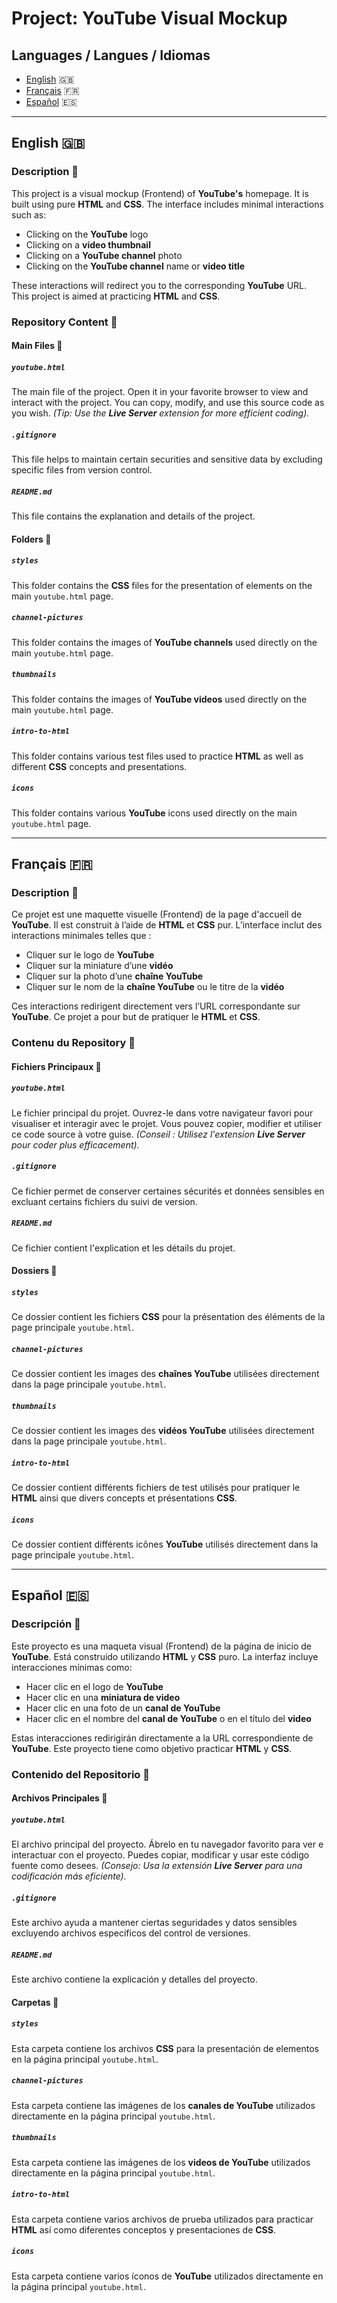 # Project: YouTube Visual Mockup

## Languages / Langues / Idiomas
- [English](#english) 🇬🇧
- [Français](#français) 🇫🇷
- [Español](#español) 🇪🇸

---

## English 🇬🇧

### Description 🎨

This project is a visual mockup (Frontend) of **YouTube's** homepage. It is built using pure **HTML** and **CSS**. The interface includes minimal interactions such as:

- Clicking on the **YouTube** logo
- Clicking on a **video thumbnail**
- Clicking on a **YouTube channel** photo
- Clicking on the **YouTube channel** name or **video title**

These interactions will redirect you to the corresponding **YouTube** URL. This project is aimed at practicing **HTML** and **CSS**.

### Repository Content 📂

#### Main Files 📄

##### `youtube.html`
The main file of the project. Open it in your favorite browser to view and interact with the project. You can copy, modify, and use this source code as you wish. *(Tip: Use the **Live Server** extension for more efficient coding).*

##### `.gitignore`
This file helps to maintain certain securities and sensitive data by excluding specific files from version control.

##### `README.md`
This file contains the explanation and details of the project.

#### Folders 📁

##### `styles`
This folder contains the **CSS** files for the presentation of elements on the main `youtube.html` page.

##### `channel-pictures`
This folder contains the images of **YouTube channels** used directly on the main `youtube.html` page.

##### `thumbnails`
This folder contains the images of **YouTube videos** used directly on the main `youtube.html` page.

##### `intro-to-html`
This folder contains various test files used to practice **HTML** as well as different **CSS** concepts and presentations.

##### `icons`
This folder contains various **YouTube** icons used directly on the main `youtube.html` page.

---

## Français 🇫🇷

### Description 🎨

Ce projet est une maquette visuelle (Frontend) de la page d'accueil de **YouTube**. Il est construit à l’aide de **HTML** et **CSS** pur. L’interface inclut des interactions minimales telles que :

- Cliquer sur le logo de **YouTube**
- Cliquer sur la miniature d’une **vidéo**
- Cliquer sur la photo d’une **chaîne YouTube**
- Cliquer sur le nom de la **chaîne YouTube** ou le titre de la **vidéo**

Ces interactions redirigent directement vers l’URL correspondante sur **YouTube**. Ce projet a pour but de pratiquer le **HTML** et **CSS**.

### Contenu du Repository 📂

#### Fichiers Principaux 📄

##### `youtube.html`
Le fichier principal du projet. Ouvrez-le dans votre navigateur favori pour visualiser et interagir avec le projet. Vous pouvez copier, modifier et utiliser ce code source à votre guise. *(Conseil : Utilisez l'extension **Live Server** pour coder plus efficacement).*

##### `.gitignore`
Ce fichier permet de conserver certaines sécurités et données sensibles en excluant certains fichiers du suivi de version.

##### `README.md`
Ce fichier contient l'explication et les détails du projet.

#### Dossiers 📁

##### `styles`
Ce dossier contient les fichiers **CSS** pour la présentation des éléments de la page principale `youtube.html`.

##### `channel-pictures`
Ce dossier contient les images des **chaînes YouTube** utilisées directement dans la page principale `youtube.html`.

##### `thumbnails`
Ce dossier contient les images des **vidéos YouTube** utilisées directement dans la page principale `youtube.html`.

##### `intro-to-html`
Ce dossier contient différents fichiers de test utilisés pour pratiquer le **HTML** ainsi que divers concepts et présentations **CSS**.

##### `icons`
Ce dossier contient différents icônes **YouTube** utilisés directement dans la page principale `youtube.html`.

---

## Español 🇪🇸

### Descripción 🎨

Este proyecto es una maqueta visual (Frontend) de la página de inicio de **YouTube**. Está construido utilizando **HTML** y **CSS** puro. La interfaz incluye interacciones mínimas como:

- Hacer clic en el logo de **YouTube**
- Hacer clic en una **miniatura de video**
- Hacer clic en una foto de un **canal de YouTube**
- Hacer clic en el nombre del **canal de YouTube** o en el título del **video**

Estas interacciones redirigirán directamente a la URL correspondiente de **YouTube**. Este proyecto tiene como objetivo practicar **HTML** y **CSS**.

### Contenido del Repositorio 📂

#### Archivos Principales 📄

##### `youtube.html`
El archivo principal del proyecto. Ábrelo en tu navegador favorito para ver e interactuar con el proyecto. Puedes copiar, modificar y usar este código fuente como desees. *(Consejo: Usa la extensión **Live Server** para una codificación más eficiente).*

##### `.gitignore`
Este archivo ayuda a mantener ciertas seguridades y datos sensibles excluyendo archivos específicos del control de versiones.

##### `README.md`
Este archivo contiene la explicación y detalles del proyecto.

#### Carpetas 📁

##### `styles`
Esta carpeta contiene los archivos **CSS** para la presentación de elementos en la página principal `youtube.html`.

##### `channel-pictures`
Esta carpeta contiene las imágenes de los **canales de YouTube** utilizados directamente en la página principal `youtube.html`.

##### `thumbnails`
Esta carpeta contiene las imágenes de los **videos de YouTube** utilizados directamente en la página principal `youtube.html`.

##### `intro-to-html`
Esta carpeta contiene varios archivos de prueba utilizados para practicar **HTML** así como diferentes conceptos y presentaciones de **CSS**.

##### `icons`
Esta carpeta contiene varios íconos de **YouTube** utilizados directamente en la página principal `youtube.html`.